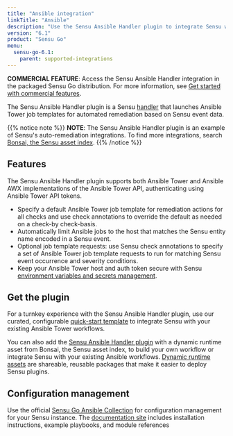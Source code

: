 ```yaml
---
title: "Ansible integration"
linkTitle: "Ansible"
description: "Use the Sensu Ansible Handler plugin to integrate Sensu with your existing Ansible workflows. Read about the features of Sensu's Ansible integration and learn how to get the plugin."
version: "6.1"
product: "Sensu Go"
menu: 
  sensu-go-6.1:
    parent: supported-integrations
---
```


**COMMERCIAL FEATURE**: Access the Sensu Ansible Handler integration in the packaged Sensu Go distribution.
For more information, see [Get started with commercial features][6].

The Sensu Ansible Handler plugin is a Sensu [handler][1] that launches Ansible Tower job templates for automated remediation based on Sensu event data.

{{% notice note %}}
**NOTE**: The Sensu Ansible Handler plugin is an example of Sensu's auto-remediation integrations.
To find more integrations, search [Bonsai, the Sensu asset index](https://bonsai.sensu.io/).
{{% /notice %}}

## Features

The Sensu Ansible Handler plugin supports both Ansible Tower and Ansible AWX implementations of the Ansible Tower API, authenticating using Ansible Tower API tokens.  

- Specify a default Ansible Tower job template for remediation actions for all checks and use check annotations to override the default as needed on a check-by check-basis.
- Automatically limit Ansible jobs to the host that matches the Sensu entity name encoded in a Sensu event.
- Optional job template requests: use Sensu check annotations to specify a set of Ansible Tower job template requests to run for matching Sensu event occurrence and severity conditions.
- Keep your Ansible Tower host and auth token secure with Sensu [environment variables and secrets management][9].

## Get the plugin

For a turnkey experience with the Sensu Ansible Handler plugin, use our curated, configurable [quick-start template][3] to integrate Sensu with your existing Ansible Tower workflows.

You can also add the [Sensu Ansible Handler plugin][4] with a dynamic runtime asset from Bonsai, the Sensu asset index, to build your own workflow or integrate Sensu with your existing Ansible workflows.
[Dynamic runtime assets][5] are shareable, reusable packages that make it easier to deploy Sensu plugins.

## Configuration management

Use the official [Sensu Go Ansible Collection][7] for configuration management for your Sensu instance.
The [documentation site][8] includes installation instructions, example playbooks, and module references


[1]: ../../../observability-pipeline/observe-process/handlers/
[2]: ../../../observability-pipeline/observe-process/handler-templates/
[3]: https://github.com/sensu-community/monitoring-pipelines/blob/latest/remediation/ansible-tower.yaml
[4]: https://bonsai.sensu.io/assets/sensu/sensu-ansible-handler
[5]: ../../assets
[6]: ../../../commercial/
[7]: https://galaxy.ansible.com/sensu/sensu_go
[8]: https://sensu.github.io/sensu-go-ansible/
[9]: ../../../operations/manage-secrets/

